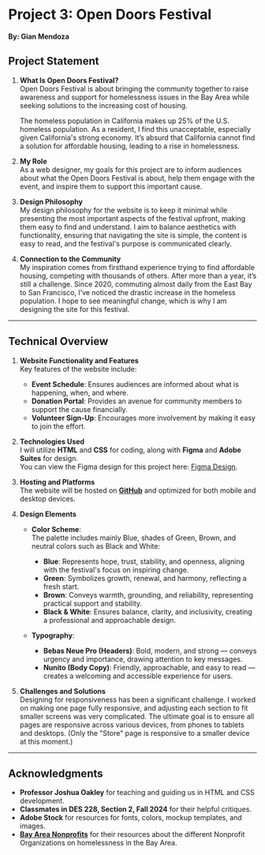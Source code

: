 # Project 3: Open Doors Festival

**By: Gian Mendoza**

## Project Statement

1. **What Is Open Doors Festival?**  
   Open Doors Festival is about bringing the community together to raise awareness and support for homelessness issues in the Bay Area while seeking solutions to the increasing cost of housing.

   The homeless population in California makes up 25% of the U.S. homeless population. As a resident, I find this unacceptable, especially given California's strong economy. It’s absurd that California cannot find a solution for affordable housing, leading to a rise in homelessness.

2. **My Role**  
   As a web designer, my goals for this project are to inform audiences about what the Open Doors Festival is about, help them engage with the event, and inspire them to support this important cause.

3. **Design Philosophy**  
   My design philosophy for the website is to keep it minimal while presenting the most important aspects of the festival upfront, making them easy to find and understand. I aim to balance aesthetics with functionality, ensuring that navigating the site is simple, the content is easy to read, and the festival's purpose is communicated clearly.

4. **Connection to the Community**  
   My inspiration comes from firsthand experience trying to find affordable housing, competing with thousands of others. After more than a year, it’s still a challenge. Since 2020, commuting almost daily from the East Bay to San Francisco, I’ve noticed the drastic increase in the homeless population. I hope to see meaningful change, which is why I am designing the site for this festival.

---

## Technical Overview

1. **Website Functionality and Features**  
   Key features of the website include:  
   - **Event Schedule**: Ensures audiences are informed about what is happening, when, and where.  
   - **Donation Portal**: Provides an avenue for community members to support the cause financially.  
   - **Volunteer Sign-Up**: Encourages more involvement by making it easy to join the effort.

2. **Technologies Used**  
   I will utilize **HTML** and **CSS** for coding, along with **Figma** and **Adobe Suites** for design.  
   You can view the Figma design for this project here: [Figma Design](https://www.figma.com/design/1j5h5PnJaMlfLYYuKgFfOG/DES-228----Festival?node-id=11-164&t=5sv7owOd6UlkPYjF-1).

3. **Hosting and Platforms**  
   The website will be hosted on **[GitHub](https://gi-doza.github.io/projectThreeFestival/)** and optimized for both mobile and desktop devices.

4. **Design Elements**  
   - **Color Scheme**:  
     The palette includes mainly Blue, shades of Green, Brown, and neutral colors such as Black and White:  
     - **Blue**: Represents hope, trust, stability, and openness, aligning with the festival's focus on inspiring change.  
     - **Green**: Symbolizes growth, renewal, and harmony, reflecting a fresh start.  
     - **Brown**: Conveys warmth, grounding, and reliability, representing practical support and stability.  
     - **Black & White**: Ensures balance, clarity, and inclusivity, creating a professional and approachable design.

   - **Typography**:  
     - **Bebas Neue Pro (Headers)**: Bold, modern, and strong — conveys urgency and importance, drawing attention to key messages.  
     - **Nunito (Body Copy)**: Friendly, approachable, and easy to read — creates a welcoming and accessible experience for users.

5. **Challenges and Solutions**  
   Designing for responsiveness has been a significant challenge. I worked on making one page fully responsive, and adjusting each section to fit smaller screens was very complicated. The ultimate goal is to ensure all pages are responsive across various devices, from phones to tablets and desktops. (Only the "Store" page is responsive to a smaller device at this moment.)

---

## Acknowledgments

- **Professor Joshua Oakley** for teaching and guiding us in HTML and CSS development.  
- **Classmates in DES 228, Section 2, Fall 2024** for their helpful critiques.  
- **Adobe Stock** for resources for fonts, colors, mockup templates, and images.  
- **[Bay Area Nonprofits](https://www.bayareanonprofits.com/homeless)** for their resources about the different Nonprofit Organizations on homelessness in the Bay Area.